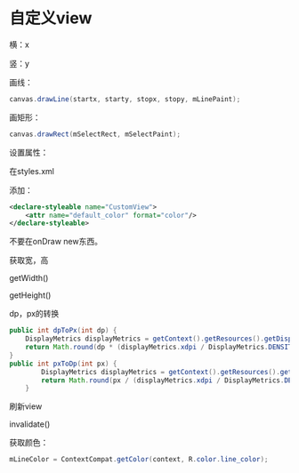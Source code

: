 # 自定义view

横：x

竖：y

画线：

```java
canvas.drawLine(startx, starty, stopx, stopy, mLinePaint);
```

画矩形：

```java
canvas.drawRect(mSelectRect, mSelectPaint);
```



设置属性：

在styles.xml

添加：

```xml
<declare-styleable name="CustomView">
    <attr name="default_color" format="color"/>
</declare-styleable>
```

不要在onDraw new东西。

获取宽，高

getWidth()

getHeight()

dp，px的转换

```java
public int dpToPx(int dp) {
    DisplayMetrics displayMetrics = getContext().getResources().getDisplayMetrics();
    return Math.round(dp * (displayMetrics.xdpi / DisplayMetrics.DENSITY_DEFAULT));
}
public int pxToDp(int px) {
        DisplayMetrics displayMetrics = getContext().getResources().getDisplayMetrics();
        return Math.round(px / (displayMetrics.xdpi / DisplayMetrics.DENSITY_DEFAULT));
    }
```

刷新view

invalidate()

获取颜色：

```java
mLineColor = ContextCompat.getColor(context, R.color.line_color);
```
